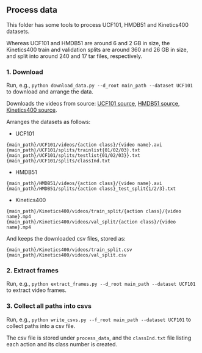 ## Process data

This folder has some tools to process UCF101, HMDB51 and Kinetics400 datasets. 

Whereas UCF101 and HMDB51 are around 6 and 2 GB in size, the Kinetics400 train and 
validation splits are around 360 and 26 GB in size, and split into 
around 240 and 17 tar files, respectively.

### 1. Download

Run, e.g., `python download_data.py --d_root main_path --dataset UCF101` to download and arrange the data.

Downloads the videos from source: 
[UCF101 source](https://www.crcv.ucf.edu/data/UCF101.php), 
[HMDB51 source](http://serre-lab.clps.brown.edu/resource/hmdb-a-large-human-motion-database/#Downloads), 
[Kinetics400 source](https://s3.amazonaws.com/kinetics).

Arranges the datasets as follows: 

* UCF101
```
{main_path}/UCF101/videos/{action class}/{video name}.avi
{main_path}/UCF101/splits/trainlist{01/02/03}.txt
{main_path}/UCF101/splits/testlist{01/02/03}}.txt
{main_path}/UCF101/splits/classInd.txt
```

* HMDB51
```
{main_path}/HMDB51/videos/{action class}/{video name}.avi
{main_path}/HMDB51/splits/{action class}_test_split{1/2/3}.txt
```

* Kinetics400
```
{main_path}/Kinetics400/videos/train_split/{action class}/{video name}.mp4
{main_path}/Kinetics400/videos/val_split/{action class}/{video name}.mp4
```
And keeps the downloaded csv files, stored as:
```
{main_path}/Kinetics400/videos/train_split.csv
{main_path}/Kinetics400/videos/val_split.csv
```

### 2. Extract frames

Run, e.g., `python extract_frames.py --d_root main_path --dataset UCF101` to extract video frames. 

### 3. Collect all paths into csvs

Run, e.g., `python write_csvs.py --f_root main_path --dataset UCF101` to collect paths into a csv file.

The csv file is stored under `process_data`, and the `classInd.txt` file listing each action and its class number is created. 

